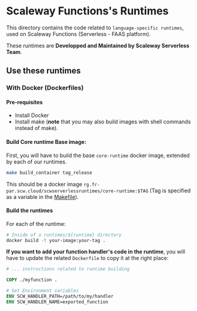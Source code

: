 # Scaleway Functions's Runtimes

This directory contains the code related to `language-specific runtimes`, used on Scaleway Functions (Serverless - FAAS platform).

These runtimes are **Developped and Maintained by Scaleway Serverless Team**.

## Use these runtimes

### With Docker (Dockerfiles)

#### Pre-requisites

- Install Docker
- Install make (**note** that you may also build images with shell commands instead of make).

#### Build Core runtime Base image:

First, you will have to build the base `core-runtime` docker image, extended by each of our runtimes.
```bash
make build_container tag_release
```

This should be a docker image `rg.fr-par.scw.cloud/scwserverlessruntimes/core-runtime:$TAG` (Tag is specified as a variable in the [Makefile](../Makefile)).

#### Build the runtimes

For each of the runtime:

```bash
# Inside of a runtimes/${runtime} directory
docker build -t your-image:your-tag .
```

**If you want to add your function handler's code in the runtime**, you will have to update the related `Dockerfile` to copy it at the right place:
```Dockerfile
# ... instructions related to runtime building

COPY ./myfunction .

# Set Environment variables
ENV SCW_HANDLER_PATH=/path/to/my/handler
ENV SCW_HANDLER_NAME=exported_function
```
